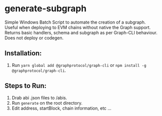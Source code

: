 # generate-subgraph
Simple Windows Batch Script to automate the creation of a subgraph. Useful when deploying to EVM chains without native the Graph support. Returns basic handlers, schema and subgraph as per Graph-CLI behaviour. Does not deploy or codegen.

## Installation:

1. Run `yarn global add @graphprotocol/graph-cli` or `npm install -g @graphprotocol/graph-cli`.

## Steps to Run:

1. Drab abi .json files to /abis. 
2. Run `generate` on the root directory.
3. Edit address, startBlock, chain information, etc ...


